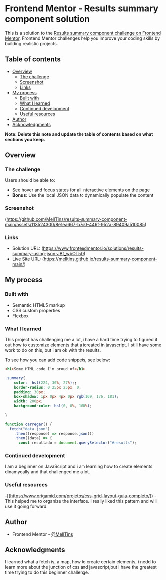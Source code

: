 # Frontend Mentor - Results summary component solution

This is a solution to the [Results summary component challenge on Frontend Mentor](https://www.frontendmentor.io/challenges/results-summary-component-CE_K6s0maV). Frontend Mentor challenges help you improve your coding skills by building realistic projects. 

## Table of contents

- [Overview](#overview)
  - [The challenge](#the-challenge)
  - [Screenshot](#screenshot)
  - [Links](#links)
- [My process](#my-process)
  - [Built with](#built-with)
  - [What I learned](#what-i-learned)
  - [Continued development](#continued-development)
  - [Useful resources](#useful-resources)
- [Author](#author)
- [Acknowledgments](#acknowledgments)

**Note: Delete this note and update the table of contents based on what sections you keep.**

## Overview

### The challenge

Users should be able to:

- See hover and focus states for all interactive elements on the page
- **Bonus**: Use the local JSON data to dynamically populate the content

### Screenshot

(https://github.com/MellTins/results-summary-component-main/assets/113524300/8e1ea667-b7c0-446f-952a-89409a510085)



### Links

- Solution URL: (https://www.frontendmentor.io/solutions/results-summary-using-json-JBf_wbOT5O)
- Live Site URL: (https://melltins.github.io/results-summary-component-main/)

## My process

### Built with

- Semantic HTML5 markup
- CSS custom properties
- Flexbox

### What I learned

This project has challenging me a lot, i have a hard time trying to figured it out how to customize elements that a icreated in javascript. I still have some work to do on this, but i am ok with the results.

To see how you can add code snippets, see below:

```html
<h1>Some HTML code I'm proud of</h1>
```
```css
.summary{
    color:  hsl(224, 30%, 27%);;
    border-radius: 0 25px 25px  0;
    padding: 30px;
    box-shadow: 1px 0px 4px 0px rgb(169, 176, 181);
    width: 200px;
    background-color: hsl(0, 0%, 100%);
    
}
```
```js
function carregar() {
  fetch("data.json")
    .then((response) => response.json())
    .then((data) => {
      const resultado = document.querySelector("#results");
```


### Continued development

I am a beginner on JavaScript and i am learning how to create elements dinamycally and that challenged me a lot.



### Useful resources

-[(https://www.origamid.com/projetos/css-grid-layout-guia-completo/)) - This helped me to organize the interface. I really liked this pattern and will use it going forward.

## Author

- Frontend Mentor - [@MellTins](https://www.frontendmentor.io/profile/MellTins)


## Acknowledgments

I learned what a fetch is, a map, how to create certain elements, i nedd to learn more about the junction of css and javascript,but i have the greatest time trying to do this beginner challenge.

 
